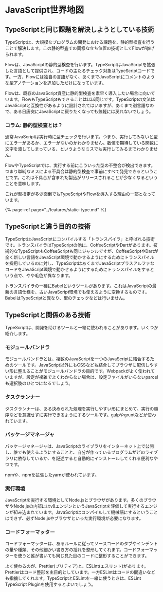 # JavaScript世界地図

## TypeScriptと同じ課題を解決しようとしている技術

TypeScriptは、大規模なプログラムの開発における課題を、静的型検査を行うことで解決します。この静的型査での同様な立ち位置の技術としてFlowが挙げられます。

Flowは、JavaScriptの静的型検査を行います。TypeScriptはJavaScriptを拡張した言語として提供され、コードの主たるチェック対象はTypeScriptコードです。一方、Flowには独自の言語がなく、あくまでJavaScriptにコメントのような型アノテーションを追加しただけになっています。

Flowは、既存のJavaScript資産に静的型検査を素早く導入したい場合に向いています。FlowもTypeScriptもできることはほぼ同じです。TypeScriptの文法はJavaScriptと互換性があるように設計されてはいますが、あくまで別言語なので、ある日唐突にJavaScriptに戻りたくなっても気軽には戻れないでしょう。

### コラム: 静的型検査とは？

通常JavaScriptは実行時に型チェックを行います。つまり、実行してみないと型にエラーがあるか、エラーがないのかわかりません。数値を期待している関数に文字を渡してしまっている、というようなミスでも実行してみるまでわかりません。

FlowやTypeScriptでは、実行する前にこういった型の不整合が検出できます。つまり単純なミスによる不具合は静的型検査で事前にすべて発見できるということです。これは不具合が含まれた製品がリリースされることが少なくなるということを意味します。

これが型指定が多少面倒でもTypeScriptやFlowを導入する理由の一部となっています。

{% page-ref page="../features/static-type.md" %}

## TypeScriptと違う目的の技術

TypeScriptはJavaScriptにコンパイルする「トランスパイラ」と呼ばれる技術です。トランスパイラはTypeScriptの他に、CoffeeScriptやDartがあります。技術的なTypeScriptもCoffeeScriptも同じジャンルですが、CoffeeScriptやDartが全く新しい言語をJavaScript環境で動かせるようにするためにトランスパイルを採用しているのに対し、TypeScriptはあくまでJavaScriptプラスアルファなコードをJavaScript環境で動かせるようにするためにトランスパイルをするという点で、やや毛色が異なります。

トランスパイラの一種にBabelというツールがあります。これはJavaScriptの最新の言語仕様を、古いJavaScript環境でも使えるように変換するものです。BabelはTypeScriptと異なり、型のチェックなどは行いません。

## TypeScriptと関係のある技術

TypeScriptは、開発を助けるツールと一緒に使われることがあります。いくつか紹介します。

### モジュールバンドラ

モジュールバンドラとは、複数のJavaScriptを一つのJavaScriptに結合するためのツールです。JavaScript以外にもCSSなども結合してブラウザに配信しやすい形に整えることがモジュールバンドラの目的です。Webpackがよく使われていますが、設定が複雑でよくわからない場合は、設定ファイルがいらないparcelも選択肢のひとつになるでしょう。

### タスクランナー

タスクランナーは、ある決められた処理を実行しやすい形にまとめて、実行の順序などを意識せずに実行できるようにするツールです。gulpやgruntなどが使われています。

### パッケージマネージャ

パッケージマネージャは、JavaScriptのライブラリをインターネット上で公開し、誰でも使えるようにすることと、自分が作っているプログラムがどのライブラリに依存しているか、を記述すると自動的にインストールしてくれる便利なやつです。

npmや、npmを拡張したyarnが使われています。

### 実行環境

JavaScriptを実行する環境としてNode.jsとブラウザがあります。多くのブラウザやNode.jsの内部にはv8エンジンというJavaScriptを評価して実行するエンジンが組み込まれています。JavaScriptはコンパイルして機械語にするということはできず、必ずNode.jsやブラウザといった実行環境が必要になります。

### コードフォーマッター

コードフォーマッターは、あるルールに従ってソースコードのタブやインデントの量や種類、その他細かい書き方の揺れを整形してくれます。コードフォーマッターを使うと誰が書いても同じ見た目のコードに整形することができます。

よく使わるのが、Prettier\(プリティア\)と、ESLint\(エスリント\)があります。Prettierはコード整形を主目的としています。一方ESLintはコードの間違いなども指摘してくれます。TypeScriptとESLintを一緒に使うときは、ESLint TypeScript Pluginを使用するとよいでしょう。

